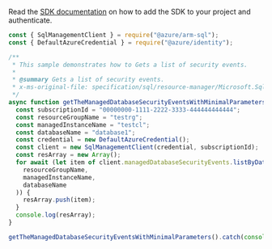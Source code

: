 Read the [SDK documentation](https://github.com/Azure/azure-sdk-for-js/blob/%40azure%2Farm-sql_9.0.1/sdk/sql/arm-sql/README.md) on how to add the SDK to your project and authenticate.

```javascript
const { SqlManagementClient } = require("@azure/arm-sql");
const { DefaultAzureCredential } = require("@azure/identity");

/**
 * This sample demonstrates how to Gets a list of security events.
 *
 * @summary Gets a list of security events.
 * x-ms-original-file: specification/sql/resource-manager/Microsoft.Sql/preview/2020-11-01-preview/examples/ManagedDatabaseSecurityEventsGetMin.json
 */
async function getTheManagedDatabaseSecurityEventsWithMinimalParameters() {
  const subscriptionId = "00000000-1111-2222-3333-444444444444";
  const resourceGroupName = "testrg";
  const managedInstanceName = "testcl";
  const databaseName = "database1";
  const credential = new DefaultAzureCredential();
  const client = new SqlManagementClient(credential, subscriptionId);
  const resArray = new Array();
  for await (let item of client.managedDatabaseSecurityEvents.listByDatabase(
    resourceGroupName,
    managedInstanceName,
    databaseName
  )) {
    resArray.push(item);
  }
  console.log(resArray);
}

getTheManagedDatabaseSecurityEventsWithMinimalParameters().catch(console.error);
```
